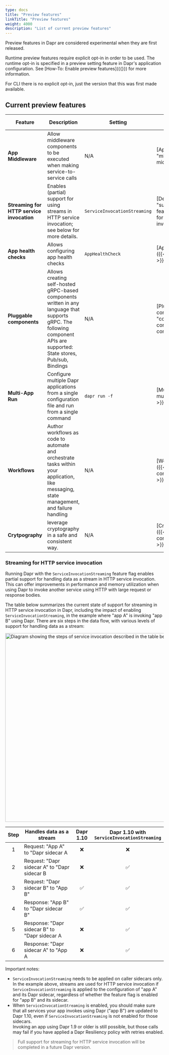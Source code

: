 ```yaml
---
type: docs
title: "Preview features"
linkTitle: "Preview features"
weight: 4000
description: "List of current preview features"
---
```

Preview features in Dapr are considered experimental when they are first released.

Runtime preview features require explicit opt-in in order to be used. The runtime opt-in is specified in a preview setting feature in Dapr's application configuration. See [How-To: Enable preview features]({{<ref preview-features>}}) for more information.

For CLI there is no explicit opt-in, just the version that this was first made available.

## Current preview features

| Feature | Description | Setting | Documentation | Version introduced |
| --- | --- | --- | --- | --- |
| **App Middleware** | Allow middleware components to be executed when making service-to-service calls | N/A | [App Middleware]({{<ref "middleware.md#app-middleware" >}}) | v1.9 |
| **Streaming for HTTP service invocation** | Enables (partial) support for using streams in HTTP service invocation; see below for more details. | `ServiceInvocationStreaming` | [Details]({{< ref "support-preview-features.md#streaming-for-http-service-invocation" >}}) | v1.10 |
| **App health checks** | Allows configuring app health checks | `AppHealthCheck` | [App health checks]({{<ref "app-health.md" >}}) | v1.9 |
| **Pluggable components** | Allows creating self-hosted gRPC-based components written in any language that supports gRPC. The following component APIs are supported: State stores, Pub/sub, Bindings | N/A | [Pluggable components concept]({{<ref "components-concept#pluggable-components" >}})| v1.9  |
| **Multi-App Run** | Configure multiple Dapr applications from a single configuration file and run from a single command | `dapr run -f` | [Multi-App Run]({{< ref multi-app-dapr-run.md >}}) | v1.10 |
| **Workflows** | Author workflows as code to automate and orchestrate tasks within your application, like messaging, state management, and failure handling | N/A | [Workflows concept]({{< ref "components-concept#workflows" >}})| v1.10  |
| **Crytpography** | leverage cryptography in a safe and consistent way. | N/A | [Cryptography concept]({{< ref "components-concept#cryptography" >}})| v1.11  |


### Streaming for HTTP service invocation

Running Dapr with the `ServiceInvocationStreaming` feature flag enables partial support for handling data as a stream in HTTP service invocation. This can offer improvements in performance and memory utilization when using Dapr to invoke another service using HTTP with large request or response bodies.

The table below summarizes the current state of support for streaming in HTTP service invocation in Dapr, including the impact of enabling `ServiceInvocationStreaming`, in the example where "app A" is invoking "app B" using Dapr. There are six steps in the data flow, with various levels of support for handling data as a stream:

<img src="/images/service-invocation-simple.webp" width=600 alt="Diagram showing the steps of service invocation described in the table below" />

| Step | Handles data as a stream | Dapr 1.10 | Dapr 1.10 with<br/>`ServiceInvocationStreaming` |
|:---:|---|:---:|:---:|
| 1 |  Request: "App A" to "Dapr sidecar A | <span role="img" aria-label="No">❌</span> | <span role="img" aria-label="No">❌</span> |
| 2 |  Request: "Dapr sidecar A" to "Dapr sidecar B | <span role="img" aria-label="No">❌</span> | <span role="img" aria-label="Yes">✅</span> |
| 3 |  Request: "Dapr sidecar B" to "App B" | <span role="img" aria-label="Yes">✅</span> | <span role="img" aria-label="Yes">✅</span> |
| 4 |  Response: "App B" to "Dapr sidecar B" | <span role="img" aria-label="Yes">✅</span> | <span role="img" aria-label="Yes">✅</span> |
| 5 |  Response: "Dapr sidecar B" to "Dapr sidecar A | <span role="img" aria-label="No">❌</span> | <span role="img" aria-label="Yes">✅</span> |
| 6 |  Response: "Dapr sidecar A" to "App A | <span role="img" aria-label="No">❌</span> | <span role="img" aria-label="Yes">✅</span> |

Important notes:

- `ServiceInvocationStreaming` needs to be applied on caller sidecars only.  
  In the example above, streams are used for HTTP service invocation if `ServiceInvocationStreaming` is applied to the configuration of "app A" and its Dapr sidecar, regardless of whether the feature flag is enabled for "app B" and its sidecar.
- When `ServiceInvocationStreaming` is enabled, you should make sure that all services your app invokes using Dapr ("app B") are updated to Dapr 1.10, even if `ServiceInvocationStreaming` is not enabled for those sidecars.  
  Invoking an app using Dapr 1.9 or older is still possible, but those calls may fail if you have applied a Dapr Resiliency policy with retries enabled.

> Full support for streaming for HTTP service invocation will be completed in a future Dapr version.
